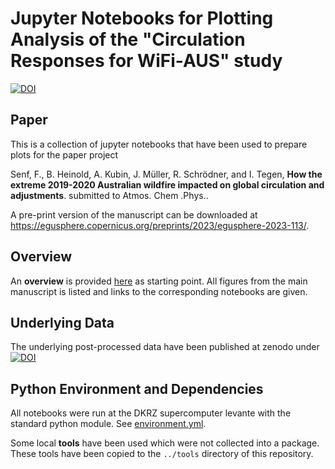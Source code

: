 # Jupyter Notebooks for Plotting Analysis of the "Circulation Responses for WiFi-AUS" study

[![DOI](https://zenodo.org/badge/321327613.svg)](https://zenodo.org/badge/latestdoi/321327613)


## Paper
This is a collection of jupyter notebooks that have been used to prepare plots for the paper project

Senf, F., B. Heinold, A. Kubin, J. Müller, R. Schrödner, and I. Tegen, **How the extreme 2019-2020 Australian wildfire impacted on global circulation and adjustments**. submitted to Atmos. Chem .Phys..

A pre-print version of the manuscript can be downloaded at https://egusphere.copernicus.org/preprints/2023/egusphere-2023-113/.


## Overview
An **overview** is provided [here](nbooks/00-Overview.ipynb) as starting point. All figures from the main manuscript is listed and links to the corresponding notebooks are given. 


## Underlying Data
The underlying post-processed data have been published at zenodo under [![DOI](https://zenodo.org/badge/DOI/10.5281/zenodo.7568466.svg)](https://doi.org/10.5281/zenodo.7568466)




## Python Environment and Dependencies
All notebooks were run at the DKRZ supercomputer levante with the standard python module. See [environment.yml](environment.yml). 

Some local **tools** have been used which were not collected into a package. These tools have been copied to the `../tools` directory of this repository. 



